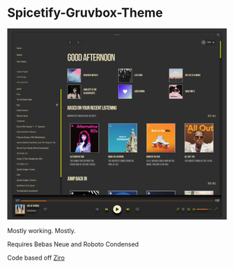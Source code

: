 # Spicetify-Gruvbox-Theme
<img src="2022-08-02-164658_1308x1139_scrot.png">

<p>Mostly working. Mostly.</p>

<p>Requires Bebas Neue and Roboto Condensed</p>
<p>Code based off <a href="https://github.com/spicetify/spicetify-themes/tree/master/Ziro">Ziro</a></p>
